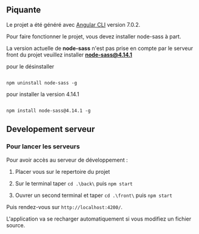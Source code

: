 
## Piquante

  

Le projet a été généré avec [Angular CLI](https://github.com/angular/angular-cli) version 7.0.2.

  

Pour faire fonctionner le projet, vous devez installer node-sass à part.


La version actuelle de **node-sass** n'est pas prise en compte par le serveur front du projet veuillez installer **node-sass@4.14.1**



pour le désinstaller

```shell

npm uninstall node-sass -g

```

pour installer la version 4.14.1

```shell

npm install node-sass@4.14.1 -g

```

  

## Developement serveur

  

### Pour lancer les serveurs

  

Pour avoir accès au serveur de développement :

  
1. Placer vous sur le repertoire du projet

2. Sur le terminal taper `cd .\back\` puis `npm start`

3. Ouvrer un second terminal et taper `cd .\front\` puis `npm start`

  

Puis rendez-vous sur `http://localhost:4200/`.

L'application va se recharger automatiquement si vous modifiez un fichier source.
